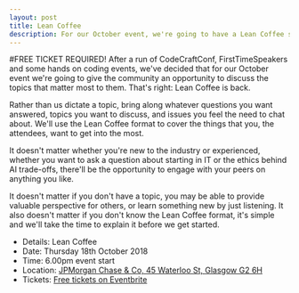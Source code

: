 ```yaml
---
layout: post
title: Lean Coffee
description: For our October event, we're going to have a Lean Coffee session. 6.00pm, Thursday 18th of October at >JPMorgan Chase & Co.
---
```


#FREE TICKET REQUIRED!
After a run of CodeCraftConf, FirstTimeSpeakers and some hands on coding events, we've decided that for our October event we're going to give the community an opportunity to discuss the topics that matter most to them. That's right: Lean Coffee is back.

Rather than us dictate a topic, bring along whatever questions you want answered, topics you want to discuss, and issues you feel the need to chat about. We'll use the Lean Coffee format to cover the things that you, the attendees, want to get into the most.

It doesn't matter whether you're new to the industry or experienced, whether you want to ask a question about starting in IT or the ethics behind AI trade-offs, there'll be the opportunity to engage with your peers on anything you like.

It doesn't matter if you don't have a topic, you may be able to provide valuable perspective for others, or learn something new by just listening. It also doesn't matter if you don't know the Lean Coffee format, it's simple and we'll take the time to explain it before we get started.

* Details: Lean Coffee
* Date: Thursday 18th October 2018
* Time: 6.00pm event start
* Location: [JPMorgan Chase & Co, 45 Waterloo St, Glasgow G2 6H](https://goo.gl/maps/iFZuv99hJqD2)
* Tickets: [Free tickets on Eventbrite ](https://www.eventbrite.com/e/lean-coffee-with-codecraft-tickets-51314900248)

